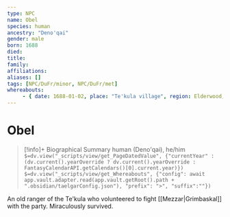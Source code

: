 ```yaml
---
type: NPC
name: Obel
species: human
ancestry: "Deno'qai"
gender: male
born: 1688
died: 
title:
family:
affiliations: 
aliases: []
tags: [NPC/DuFr/minor, NPC/DuFr/met]
whereabouts:
     - { date: 1688-01-02, place: "Te'kula village", region: Elderwood, type: home }
---
```

# Obel
>[!info]+ Biographical Summary
>human (Deno'qai), he/him
>`$=dv.view("_scripts/view/get_PageDatedValue", {"currentYear" : (dv.current().yearOverride ? dv.current().yearOverride : FantasyCalendarAPI.getCalendars()[0].current.year)})`
>`$=dv.view("_scripts/view/get_Whereabouts", {"config": await app.vault.adapter.read(app.vault.getRoot().path + ".obsidian/taelgarConfig.json"), "prefix": ">", "suffix":""})`

An old ranger of the Te'kula who volunteered to fight [[Mezzar|Grimbaskal]] with the party. Miraculously survived. 
